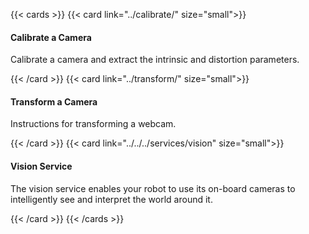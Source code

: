 {{< cards >}}
{{< card link="../calibrate/" size="small">}}

<h4>Calibrate a Camera</h4>

Calibrate a camera and extract the intrinsic and distortion parameters.

{{< /card >}}
{{< card link="../transform/" size="small">}}

<h4>Transform a Camera</h4>

Instructions for transforming a webcam.

{{< /card >}}
{{< card link="../../../services/vision" size="small">}}

<h4>Vision Service</h4>

The vision service enables your robot to use its on-board cameras to intelligently see and interpret the world around it.

{{< /card >}}
{{< /cards >}}
